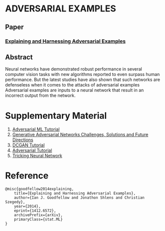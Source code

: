
# ADVERSARIAL EXAMPLES
## Paper
### [Explaining and Harnessing Adversarial Examples](https://arxiv.org/abs/1412.6572)
## Abstract
Neural networks have demonstrated robust
performance in several computer vision tasks with
new algorithms reported to even surpass human
performance. But the latest studies have also shown
that such networks are defenseless when it comes to
the attacks of adversarial examples
Adversarial examples are inputs to a neural network
that result in an incorrect output from the network.

# Supplementary Material
1. [Adversarial ML Tutorial](https://adversarial-ml-tutorial.org/)
2. [Generative Adversarial Networks Challenges, Solutions and Future Directions](https://arxiv.org/abs/2005.00065)
3. [DCGAN Tutorial](https://pytorch.org/tutorials/beginner/dcgan_faces_tutorial.html)
4. [Adversarial Tutorial](https://pytorch.org/tutorials/beginner/fgsm_tutorial.html)
5. [Tricking Neural Network](https://medium.com/@ml.at.berkeley/tricking-neural-networks-create-your-own-adversarial-examples-a61eb7620fd8)
# Reference
```
@misc{goodfellow2014explaining,
    title={Explaining and Harnessing Adversarial Examples},
    author={Ian J. Goodfellow and Jonathon Shlens and Christian Szegedy},
    year={2014},
    eprint={1412.6572},
    archivePrefix={arXiv},
    primaryClass={stat.ML}
}
```
